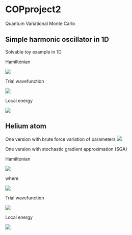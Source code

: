 # COPproject2
Quantum Variational Monte Carlo

Simple harmonic oscillator in 1D
-
Solvable toy example in 1D

Hamiltonian 

<img src="http://latex.codecogs.com/gif.latex?H=-\frac{1}{2}\frac{d^2}{dx^2}+\frac{1}{2}x^2" border="0"/>

Trial wavefunction 

<img src="http://latex.codecogs.com/gif.latex?\psi_T(x)=\exp\left(-\alpha\hspace{0}x^2\right)" border="0"/>

Local energy

<img src="http://latex.codecogs.com/gif.latex?E_L(x)=\alpha+x^2\left(\frac{1}{2}-2\alpha^2\right)" border="0"/>


Helium atom
-
One version with brute force variation of parameters <img src="http://latex.codecogs.com/gif.latex?\alpha" border="0"/>

One version with stochastic gradient approximation (SGA)

Hamiltonian 

<img src="http://latex.codecogs.com/gif.latex?H=-\frac{1}{2}\nabla_1^2-\frac{1}{2}\nabla_2^2-\frac{2}{r_1}-\frac{2}{r_2}+\frac{1}{r_{12}}" border="0"/>

where

<img src="http://latex.codecogs.com/gif.latex?r_{12}=|\vec{r}_1-\vec{r}_2|" border="0"/>


Trial wavefunction 

<img src="http://latex.codecogs.com/gif.latex?\psi_T(\vec{r}_1,\vec{r}_2)=\exp\left(-2(r_1+r_2)+\frac{r_{12}}{2(1+\alpha\;r_{12})}\right)" border="0"/>

Local energy

<img src="http://latex.codecogs.com/gif.latex?E_L(\vec{r}_1,\vec{r}_2)=-4+\left(\frac{\vec{r}_1}{r_1}-\frac{\vec{r}_2}{r_2}\right)\cdot\left(\vec{r}_1-\vec{r}_2\right)\frac{1}{r_{12}(1+\alpha\;r_{12})^2}-\frac{1}{r_{12}(1+\alpha\;r_{12})^3}-\frac{1}{4(1+\alpha\;r_{12})^4}+\frac{1}{r_{12}}" border="0"/>
